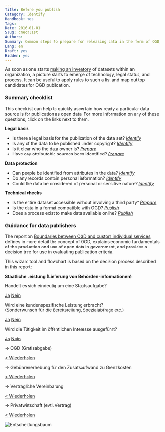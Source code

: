 ```yaml
---
Title: Before you publish
Category: Identify
Handbook: yes
Tags:
Date: 2016-01-01
Slug: checklist
Authors:
Summary: Common steps to prepare for releasing data in the form of OGD, along with critical decision points.
Lang: en
Draft: yes
Hidden: yes
---
```


As soon as one starts [making an inventory](/identify/inventory) of datasets within an organization, a picture starts to emerge of technology, legal status, and process. It can be useful to apply rules to such a list and map out top candidates for OGD publication.

### Summary checklist

This checklist can help to quickly ascertain how ready a particular data source is for publication as open data. For more information on any of these questions, click on the links next to them.

**Legal basis**

- <checkbox> Is there a legal basis for the publication of the data set? *[Identify](/identify/criteria)*
- <checkbox> Is any of the data to be published under copyright? *[Identify](/identify/criteria)*
- <checkbox> Is it clear who the data owner is? *[Prepare](/prepare/frameworks)*
- <checkbox> Have any attributable sources been identified? *[Prepare](/prepare/frameworks)*

**Data protection**

- <checkbox> Can people be identified from attributes in the data? *[Identify](/identify/criteria)*
- <checkbox> Do any records contain personal information? *[Identify](/identify/criteria)*
- <checkbox> Could the data be considered of personal or sensitive nature? *[Identify](/identify/criteria)*

**Technical checks**

- <checkbox> Is the entire dataset accessible without involving a third party? *[Prepare](/prepare/attribution)*
- <checkbox> Is the data in a format compatible with OGD? *[Publish](/publish/prepare)*
- <checkbox> Does a process exist to make data available online? *[Publish](/publish/hosting)*

### Guidance for data publishers

The report on [Boundaries between OGD and custom individual services](/library/bericht-abgrenzung-leistungen) defines in more detail the concept of OGD, explains economic fundamentals of the production and use of open data in government, and provides a decision tree for use in evaluating publication criteria.

This wizard tool and flowchart is based on the decision process described in this report:

**Staatliche Leistung (Lieferung von Behörden-informationen)**

<section id="wizard"><div class="tab-content">
<div class="tab-pane active" id="tab1">
<p>Handelt es sich eindeutig um eine Staatsaufgabe?</p>
<a href="#tab2" data-toggle="tab" class="btn btn-sm btn-default">Ja</a>
<a href="#tab3" data-toggle="tab" class="btn btn-sm btn-default">Nein</a>
</div>
<div class="tab-pane" id="tab2">
<p>Wird eine kundenspezifische Leistung erbracht?<br>
(Sonderwunsch für die Bereitstellung, Spezialabfrage etc.)</p>
<a href="#tabA2" data-toggle="tab" class="btn btn-sm btn-default">Ja</a>
<a href="#tabA1" data-toggle="tab" class="btn btn-sm btn-default">Nein</a>
</div><div class="tab-pane" id="tab3">
<p>Wird die Tätigkeit im öffentlichen Interesse ausgeführt?</p>
<a href="#tabA3" data-toggle="tab" class="btn btn-sm btn-default">Ja</a>
<a href="#tabA4" data-toggle="tab" class="btn btn-sm btn-default">Nein</a>
</div><div class="tab-pane" id="tabA1">
<p>&rarr; OGD (Gratisabgabe)</p>
<a href="#tab1" data-toggle="tab" class="btn btn-sm btn-default">&lt; Wiederholen</a>
</div><div class="tab-pane" id="tabA2">
<p>&rarr; Gebührenerhebung für den Zusatsaufwand zu Grenzkosten</p>
<a href="#tab1" data-toggle="tab" class="btn btn-sm btn-default">&lt; Wiederholen</a>
</div><div class="tab-pane" id="tabA3">
<p>&rarr; Vertragliche Vereinbarung</p>
<a href="#tab1" data-toggle="tab" class="btn btn-sm btn-default">&lt; Wiederholen</a>
</div><div class="tab-pane" id="tabA4">
<p>&rarr; Privatwirtschaft (evtl. Vertrag)</p>
<a href="#tab1" data-toggle="tab" class="btn btn-sm btn-default">&lt; Wiederholen</a>
</div>
</div></section>

![Entscheidungsbaum](../../images/chart-abgrenzung-leistungen.png)
